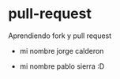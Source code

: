 # pull-request
Aprendiendo fork y pull request

- mi nombre jorge calderon 

- mi nombre pablo sierra :D